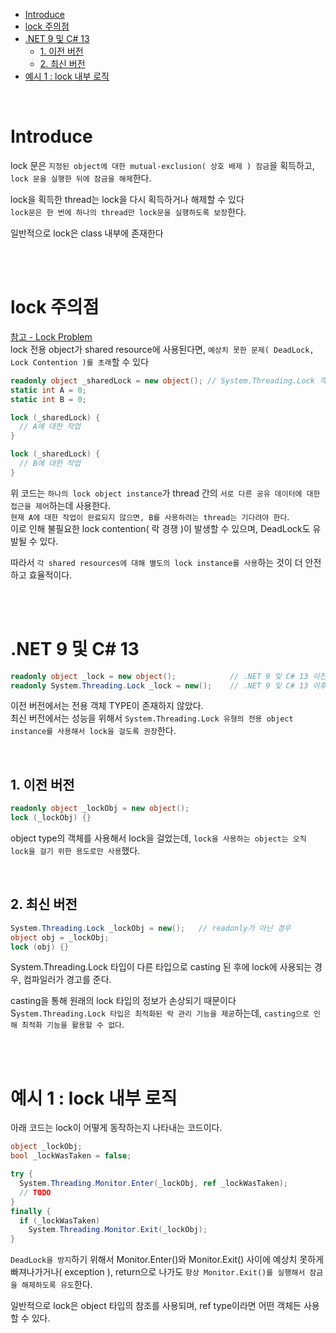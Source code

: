 - [Introduce](#introduce)
- [lock 주의점](#lock-주의점)
- [.NET 9 및 C# 13](#net-9-및-c-13)
  - [1. 이전 버전](#1-이전-버전)
  - [2. 최신 버전](#2-최신-버전)
- [예시 1 : lock 내부 로직](#예시-1--lock-내부-로직)

<br>

# Introduce
lock 문은 `지정된 object에 대한 mutual-exclusion( 상호 배제 ) 잠금`을 획득하고, `lock 문을 실행한 뒤에 잠금을 해제`한다.<br>

lock을 획득한 thread는 lock을 다시 획득하거나 해제할 수 있다<br>
`lock문은 한 번에 하나의 thread만 lock문을 실행하도록 보장`한다.<br>

일반적으로 lock은 class 내부에 존재한다<br>

<br>
<br>

# lock 주의점
[참고 - Lock Problem](/5_CS/7_LockProblem.md) <br>
lock 전용 object가 shared resource에 사용된다면, `예상치 못한 문제( DeadLock, Lock Contention )를 초래`할 수 있다<br>
```c#
readonly object _sharedLock = new object(); // System.Threading.Lock 객체도 마찬가지
static int A = 0;
static int B = 0;

lock (_sharedLock) { 
  // A에 대한 작업
}

lock (_sharedLock) {
  // B에 대한 작업
}
```
위 코드는 `하나의 lock object instance`가 thread 간의 `서로 다른 공유 데이터에 대한 접근을 제어`하는데 사용한다.<br>
`현재 A에 대한 작업이 완료되지 않으면, B를 사용하려는 thread는 기다려야 한다`.<br>
이로 인해 불필요한 lock contention( 락 경쟁 )이 발생할 수 있으며, DeadLock도 유발될 수 있다.<br>

따라서 `각 shared resources에 대해 별도의 lock instance를 사용`하는 것이 더 안전하고 효율적이다.<br>

<br>
<br>

# .NET 9 및 C# 13
```c#
readonly object _lock = new object();            // .NET 9 및 C# 13 이전
readonly System.Threading.Lock _lock = new();    // .NET 9 및 C# 13 이후
```
이전 버전에서는 전용 객체 TYPE이 존재하지 않았다.<br>
최신 버전에서는 성능을 위해서 `System.Threading.Lock 유형의 전용 object instance를 사용해서 lock을 걸도록 권장`한다.<br>

<br>

## 1. 이전 버전
```c#
readonly object _lockObj = new object();
lock (_lockObj) {}
```
object type의 객체를 사용해서 lock을 걸었는데, `lock을 사용하는 object는 오직 lock을 걸기 위한 용도로만 사용`했다.<br>

<br>

## 2. 최신 버전
```c#
System.Threading.Lock _lockObj = new();   // readonly가 아닌 경우
object obj = _lockObj;
lock (obj) {}
```
System.Threading.Lock 타입이 다른 타입으로 casting 된 후에 lock에 사용되는 경우, 컴파일러가 경고를 준다.<br>

casting을 통해 원래의 lock 타입의 정보가 손상되기 때문이다<br>
S`ystem.Threading.Lock 타입은 최적화된 락 관리 기능을 제공`하는데, `casting으로 인해 최적화 기능을 활용할 수 없다`.<br>



<br>
<br>

# 예시 1 : lock 내부 로직
아래 코드는 lock이 어떻게 동작하는지 나타내는 코드이다.<br>
```c#
object _lockObj;
bool _lockWasTaken = false;

try {
  System.Threading.Monitor.Enter(_lockObj, ref _lockWasTaken);
  // TODO
}
finally {
  if (_lockWasTaken)
    System.Threading.Monitor.Exit(_lockObj);
}
```
`DeadLock을 방지`하기 위해서 Monitor.Enter()와 Monitor.Exit() 사이에 예상치 못하게 빠져나가거나( exception ), return으로 나가도 `항상 Monitor.Exit()를 실행해서 잠금을 해제하도록 유도`한다.<br>

일반적으로 lock은 object 타입의 참조를 사용되며, ref type이라면 어떤 객체든 사용할 수 있다.<br>

